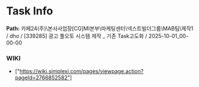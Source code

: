 # Task Info

**Path:** 카페24(주)\본사사업장\[CG]MI본부\마케팅센터\넥스트빌더그룹\MAB팀\제작1 / dho / [339285] 광고 풀오토 시스템 제작 _ 기존 Task고도화 / 2025-10-01_00-00-00

### WIKI
- ["https://wiki.simplexi.com/pages/viewpage.action?pageId=2766852582"]

